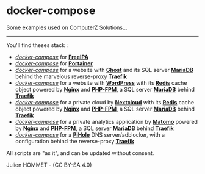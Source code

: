 # docker-compose

Some examples used on ComputerZ Solutions...

----

You'll find theses stack :

- [*docker-compose*](<https://github.com/Mettmett/docker-compose/tree/master/freeipa>) for [**FreeIPA**](<https://www.freeipa.org/page/Main_Page>)
- [*docker-compose*](<https://github.com/Mettmett/docker-compose/tree/master/portainer>) for [**Portainer**](<https://www.portainer.io/>)
- [*docker-compose*](<https://github.com/Mettmett/docker-compose/tree/master/traefik-ghost-sql>) for a website with [**Ghost**](<https://ghost.org/>) and its SQL server [**MariaDB**](<https://mariadb.org/>) behind the marvelous reverse-proxy [**Traefik**](<https://containo.us/traefik/>)
- [*docker-compose*](<https://github.com/Mettmett/docker-compose/tree/master/traefik-nginx-wordpress-sql-redis>) for a website with [**WordPress**](<https://wordpress.com/>) with its [**Redis**](<https://redis.io/>) cache object powered by [**Nginx**](<https://www.nginx.com/>) and [**PHP-FPM**](<https://www.php.net/manual/fr/install.fpm.php>), a SQL server [**MariaDB**](<https://mariadb.org/>) behind [**Traefik**](<https://containo.us/traefik/>)
- [*docker-compose*](<https://github.com/Mettmett/docker-compose/tree/master/traefik-nginx-nextcloud-sql-redis>) for a private cloud by [**Nextcloud**](<https://nextcloud.com/>) with its [**Redis**](<https://redis.io/>) cache object powered by [**Nginx**](<https://www.nginx.com/>) and [**PHP-FPM**](<https://www.php.net/manual/fr/install.fpm.php>), a SQL server [**MariaDB**](<https://mariadb.org/>) behind [**Traefik**](<https://containo.us/traefik/>)
- [*docker-compose*](<https://github.com/Mettmett/docker-compose/tree/master/traefik-nginx-matomo-sql>) for a private analytics application by [**Matomo**](<https://fr.matomo.org/>) powered by [**Nginx**](<https://www.nginx.com/>) and [**PHP-FPM**](<https://www.php.net/manual/fr/install.fpm.php>), a SQL server [**MariaDB**](<https://mariadb.org/>) behind [**Traefik**](<https://containo.us/traefik/>)
- [*docker-compose*](<https://github.com/Mettmett/docker-compose/tree/master/traefik-pihole>) for a [**PiHole**](<https://pi-hole.net/>) DNS server/adblocker, with a configuration behind the reverse-proxy [**Traefik**](<https://containo.us/traefik/>)

All scripts are "as it", and can be updated without consent.

Julien HOMMET - (CC BY-SA 4.0)
